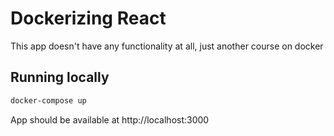# Dockerizing React

This app doesn't have any functionality at all, just another course on docker

## Running locally
```bash
docker-compose up
```

App should be available at http://localhost:3000